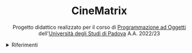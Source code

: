 <h1 style="text-align: center">CineMatrix</h1>

<p style="text-align: center">
   Progetto didattico realizzato per il corso di <a href="https://didattica.unipd.it/off/2021/LT/SC/SC1167/000ZZ/SC02123180/N0">Programmazione ad Oggetti</a> dell'<a href="https://www.unipd.it/">Università degli Studi di Padova</a> A.A. 2022/23
</p>
<details>
   <summary>Riferimenti</summary>
   - [Regolamento del progetto](project-specifications.pdf)
   - [Relazione](Zaupa Riccardo - Relazione Progetto Programmazione ad Oggetti.pdf)
</details>
